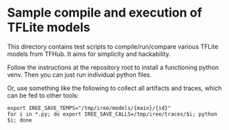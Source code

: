 # Sample compile and execution of TFLite models

This directory contains test scripts to compile/run/compare various TFLite
models from TFHub. It aims for simplicity and hackability.

Follow the instructions at the repository root to install a functioning
python venv. Then you can just run individual python files.

Or, use something like the following to collect all artifacts and traces,
which can be fed to other tools:

```
export IREE_SAVE_TEMPS="/tmp/iree/models/{main}/{id}"
for i in *.py; do export IREE_SAVE_CALLS=/tmp/iree/traces/$i; python $i; done
```
